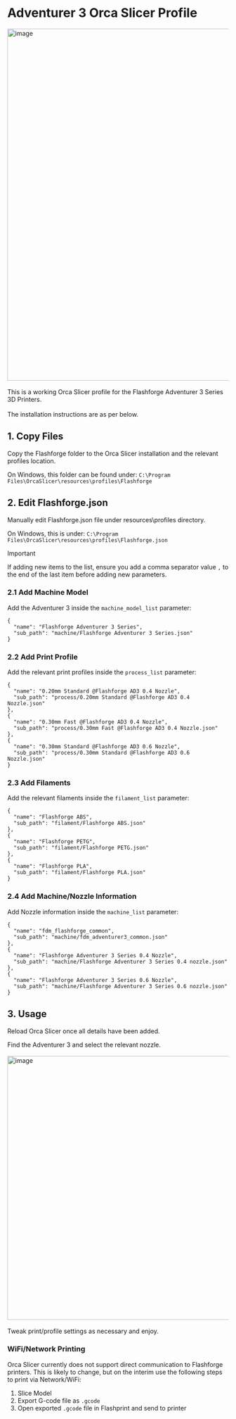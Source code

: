 # Adventurer 3 Orca Slicer Profile

<img width="800" alt="image" src="https://github.com/RikshaDriver/adventurer3-orcaslicer-profile/assets/5790757/ad5dcd8a-af04-412f-8314-64267fd806e0">
<br />
<br />
This is a working Orca Slicer profile for the Flashforge Adventurer 3 Series 3D Printers.
<br />
<br />
The installation instructions are as per below.


## 1. Copy Files

Copy the Flashforge folder to the Orca Slicer installation and the relevant profiles location.

On Windows, this folder can be found under: ```C:\Program Files\OrcaSlicer\resources\profiles\Flashforge```

## 2. Edit Flashforge.json

Manually edit Flashforge.json file under resources\profiles directory.

On Windows, this is under: ```C:\Program Files\OrcaSlicer\resources\profiles\Flashforge.json```

> [!IMPORTANT]
> If adding new items to the list, ensure you add a comma separator value ```,``` to the end of the last item before adding new parameters.


### 2.1 Add Machine Model

Add the Adventurer 3 inside the ```machine_model_list``` parameter:

```
{
  "name": "Flashforge Adventurer 3 Series",
  "sub_path": "machine/Flashforge Adventurer 3 Series.json"
}
```

### 2.2 Add Print Profile

Add the relevant print profiles inside the ```process_list``` parameter:

```
{
  "name": "0.20mm Standard @Flashforge AD3 0.4 Nozzle",
  "sub_path": "process/0.20mm Standard @Flashforge AD3 0.4 Nozzle.json"
},
{
  "name": "0.30mm Fast @Flashforge AD3 0.4 Nozzle",
  "sub_path": "process/0.30mm Fast @Flashforge AD3 0.4 Nozzle.json"
},
{
  "name": "0.30mm Standard @Flashforge AD3 0.6 Nozzle",
  "sub_path": "process/0.30mm Standard @Flashforge AD3 0.6 Nozzle.json"
}
```

### 2.3 Add Filaments

Add the relevant filaments inside the ```filament_list``` parameter:

```
{
  "name": "Flashforge ABS",
  "sub_path": "filament/Flashforge ABS.json"
},
{
  "name": "Flashforge PETG",
  "sub_path": "filament/Flashforge PETG.json"
},
{
  "name": "Flashforge PLA",
  "sub_path": "filament/Flashforge PLA.json"
}
```

### 2.4 Add Machine/Nozzle Information

Add Nozzle information inside the ```machine_list``` parameter:

```
{
  "name": "fdm_flashforge_common",
  "sub_path": "machine/fdm_adventurer3_common.json"
},
{
  "name": "Flashforge Adventurer 3 Series 0.4 Nozzle",
  "sub_path": "machine/Flashforge Adventurer 3 Series 0.4 nozzle.json"
},
{
  "name": "Flashforge Adventurer 3 Series 0.6 Nozzle",
  "sub_path": "machine/Flashforge Adventurer 3 Series 0.6 nozzle.json"
}
```


## 3. Usage

Reload Orca Slicer once all details have been added.

Find the Adventurer 3 and select the relevant nozzle.
<br />
<br />
<img width="600" alt="image" src="https://github.com/RikshaDriver/adventurer3-orcaslicer-profile/assets/5790757/e3484c55-9e99-4bc4-b994-539b0e584235">
<br />
<br />
Tweak print/profile settings as necessary and enjoy.


### WiFi/Network Printing

Orca Slicer currently does not support direct communication to Flashforge printers. This is likely to change, but on the interim use the following steps to print via Network/WiFi:

1. Slice Model
2. Export G-code file as ```.gcode```
3. Open exported ```.gcode``` file in Flashprint and send to printer
